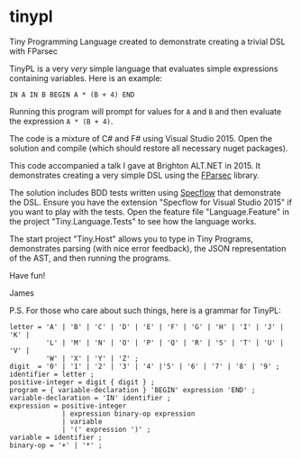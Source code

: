 # tinypl
Tiny Programming Language created to demonstrate creating a trivial DSL with FParsec

TinyPL is a very *very* simple language that evaluates simple expressions containing variables. Here is an example:

    IN A IN B BEGIN A * (B + 4) END
    
Running this program will prompt for values for `A` and `B` and then evaluate the expression `A * (B + 4)`.

The code is a mixture of C# and F# using Visual Studio 2015. Open the solution and compile (which should restore all necessary nuget packages).

This code accompanied a talk I gave at Brighton ALT.NET in 2015. It demonstrates creating a very simple DSL using the [FParsec](http://www.quanttec.com/fparsec/) library.

The solution includes BDD tests written using [Specflow](http://www.specflow.org/) that demonstrate the DSL. Ensure you have the extension "Specflow for Visual Studio 2015" if you want to play with the tests. Open the feature file "Language.Feature" in the project "Tiny.Language.Tests" to see how the language works.

The start project "Tiny.Host" allows you to type in Tiny Programs, demonstrates parsing (with nice error feedback), the JSON representation of the AST, and then running the programs.

Have fun!

James

P.S. For those who care about such things, here is a grammar for TinyPL:

    letter = 'A' | 'B' | 'C' | 'D' | 'E' | 'F' | 'G' | 'H' | 'I' | 'J' | 'K' |
             'L' | 'M' | 'N' | 'O' | 'P' | 'Q' | 'R' | 'S' | 'T' | 'U' | 'V' |
             'W' | 'X' | 'Y' | 'Z' ;
    digit  = '0' | '1' | '2' | '3' | '4' |'5' | '6' | '7' | '8' | '9' ;
    identifier = letter ; 
    positive-integer = digit { digit } ;
    program = { variable-declaration } 'BEGIN' expression 'END' ; 
    variable-declaration = 'IN' identifier ;
    expression = positive-integer
                 | expression binary-op expression
                 | variable
                 | '(' expression ')' ;
    variable = identifier ; 
    binary-op = '+' | '*' ;
